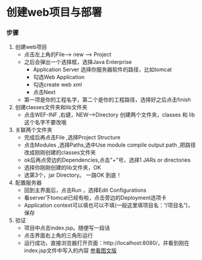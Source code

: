 # 创建web项目与部署
### 步骤
1. 创建web项目
   * 点击左上角的File--> new --> Project
   * 之后会弹出一个选择框，选择Java Enterprise
      * Application Server 选择你服务器软件的路径，比如tomcat
      * 勾选Web Application
      * 勾选create web xml
      * 点击Next
   *  第一项是你的工程名字，第二个是你的工程路径，选择好之后点击finish
2. 创建classes文件夹和lib文件夹
   * 点击WEF-INF  ,右键，NEW-->Directory  创建两个文件夹，classes 和 lib  这个名字不要改哦
3. 关联两个文件夹
   * 完成后再点击File ,选择Project Structure
   * 点击Modules ,选择Paths,选中Use module compile output path ,把路径改成刚刚创建的classes文件夹
   * ok后再点旁边的Dependencies,点击"+"号，选择1 JARs or directories
   * 选择你刚刚创建的lib文件夹，OK
   * 选第3个，jar Directory。 一路OK 到底！
4. 配置服务器
   * 回到主界面后，点击Run ，选择Edit Configurations
   * 看server下tomcat已经有啦，点击旁边的Deployment选项卡
   * Application context可以填也可以不填(一般这里填项目名：“/项目名”)，保存
5. 验证
   * 项目中点击index.jsp。随便写一段话
   * 点击界面右上角的三角形运行
   * 运行成功，直接浏览器打开页面：http://localhost:8080/，并看到刚在index.jsp文件中写入的内容
[参看图文版](https://blog.csdn.net/u012149181/article/details/79245174)
